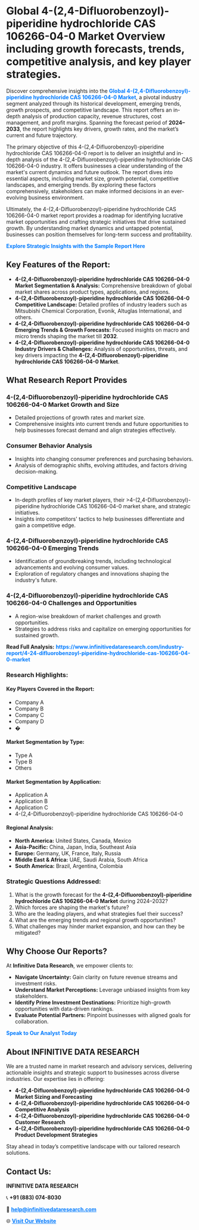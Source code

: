 <h1>Global 4-(2,4-Difluorobenzoyl)-piperidine hydrochloride CAS 106266-04-0 Market Overview including growth forecasts, trends, competitive analysis, and key player strategies.</h1>
<p>
Discover comprehensive insights into the 
<a href="https://www.infinitivedataresearch.com/industry-report/4-24-difluorobenzoyl-piperidine-hydrochloride-cas-106266-04-0-market" rel="dofollow" style="color: #007BFF; text-decoration: none;"><strong>Global 4-(2,4-Difluorobenzoyl)-piperidine hydrochloride CAS 106266-04-0 Market</strong></a>, a pivotal industry segment analyzed through its historical development, emerging trends, growth prospects, and competitive landscape. This report offers an in-depth analysis of production capacity, revenue structures, cost management, and profit margins. Spanning the forecast period of <strong>2024–2033</strong>, the report highlights key drivers, growth rates, and the market’s current and future trajectory.
</p>
<p>
The primary objective of this 4-(2,4-Difluorobenzoyl)-piperidine hydrochloride CAS 106266-04-0 report is to deliver an insightful and in-depth analysis of the 4-(2,4-Difluorobenzoyl)-piperidine hydrochloride CAS 106266-04-0 industry. It offers businesses a clear understanding of the market's current dynamics and future outlook. The report dives into essential aspects, including market size, growth potential, competitive landscapes, and emerging trends. By exploring these factors comprehensively, stakeholders can make informed decisions in an ever-evolving business environment.
</p>
<p>
Ultimately, the 4-(2,4-Difluorobenzoyl)-piperidine hydrochloride CAS 106266-04-0 market report provides a roadmap for identifying lucrative market opportunities and crafting strategic initiatives that drive sustained growth. By understanding market dynamics and untapped potential, businesses can position themselves for long-term success and profitability.
</p>
<p>
<a href="https://www.infinitivedataresearch.com/request-sample/reportId=110390" style="color: #007BFF; text-decoration: none;"><strong>Explore Strategic Insights with the Sample Report Here</strong></a>
</p>

<h2>Key Features of the Report:</h2>
<ul>
<li><strong>4-(2,4-Difluorobenzoyl)-piperidine hydrochloride CAS 106266-04-0 Market Segmentation & Analysis:</strong> Comprehensive breakdown of global market shares across product types, applications, and regions.</li>
<li><strong>4-(2,4-Difluorobenzoyl)-piperidine hydrochloride CAS 106266-04-0 Competitive Landscape:</strong> Detailed profiles of industry leaders such as Mitsubishi Chemical Corporation, Evonik, Altuglas International, and others.</li>
<li><strong>4-(2,4-Difluorobenzoyl)-piperidine hydrochloride CAS 106266-04-0 Emerging Trends & Growth Forecasts:</strong> Focused insights on macro and micro trends shaping the market till <strong>2032</strong>.</li>
<li><strong>4-(2,4-Difluorobenzoyl)-piperidine hydrochloride CAS 106266-04-0 Industry Drivers & Challenges:</strong> Analysis of opportunities, threats, and key drivers impacting the <strong>4-(2,4-Difluorobenzoyl)-piperidine hydrochloride CAS 106266-04-0 Market</strong>.</li>
</ul>

<h2>What Research Report Provides</h2>
<h3>4-(2,4-Difluorobenzoyl)-piperidine hydrochloride CAS 106266-04-0 Market Growth and Size</h3>
<ul>
<li>Detailed projections of growth rates and market size.</li>
<li>Comprehensive insights into current trends and future opportunities to help businesses forecast demand and align strategies effectively.</li>
</ul>

<h3>Consumer Behavior Analysis</h3>
<ul>
<li>Insights into changing consumer preferences and purchasing behaviors.</li>
<li>Analysis of demographic shifts, evolving attitudes, and factors driving decision-making.</li>
</ul>

<h3>Competitive Landscape</h3>
<ul>
<li>In-depth profiles of key market players, their >4-(2,4-Difluorobenzoyl)-piperidine hydrochloride CAS 106266-04-0 market share, and strategic initiatives.</li>
<li>Insights into competitors' tactics to help businesses differentiate and gain a competitive edge.</li>
</ul>

<h3>4-(2,4-Difluorobenzoyl)-piperidine hydrochloride CAS 106266-04-0 Emerging Trends</h3>
<ul>
<li>Identification of groundbreaking trends, including technological advancements and evolving consumer values.</li>
<li>Exploration of regulatory changes and innovations shaping the industry's future.</li>
</ul>

<h3>4-(2,4-Difluorobenzoyl)-piperidine hydrochloride CAS 106266-04-0 Challenges and Opportunities</h3>
<ul>
<li>A region-wise breakdown of market challenges and growth opportunities.</li>
<li>Strategies to address risks and capitalize on emerging opportunities for sustained growth.</li>
</ul>
<p><strong>Read Full Analysis:</strong> <a href="https://www.infinitivedataresearch.com/industry-report/4-24-difluorobenzoyl-piperidine-hydrochloride-cas-106266-04-0-market" rel="dofollow" style="color: #007BFF; text-decoration: none;"><strong>https://www.infinitivedataresearch.com/industry-report/4-24-difluorobenzoyl-piperidine-hydrochloride-cas-106266-04-0-market</strong></a></p>
<h3>Research Highlights:</h3>
<h4>Key Players Covered in the Report:</h4>
<ul><li>Company A</li><li>Company B</li><li>Company C</li><li>Company D</li><li>�</li></ul>
<h4>Market Segmentation by Type:</h4>
<ul><li>Type A</li><li>Type B</li><li>Others</li></ul>
<h4>Market Segmentation by Application:</h4>
<ul><li>Application A</li><li>Application B</li><li>Application C</li><li>4-(2,4-Difluorobenzoyl)-piperidine hydrochloride CAS 106266-04-0</li></ul>

<h4>Regional Analysis:</h4>
<ul>
<li><strong>North America:</strong> United States, Canada, Mexico</li>
<li><strong>Asia-Pacific:</strong> China, Japan, India, Southeast Asia</li>
<li><strong>Europe:</strong> Germany, UK, France, Italy, Russia</li>
<li><strong>Middle East & Africa:</strong> UAE, Saudi Arabia, South Africa</li>
<li><strong>South America:</strong> Brazil, Argentina, Colombia</li>
</ul>

<h3>Strategic Questions Addressed:</h3>
<ol>
<li>What is the growth forecast for the <strong>4-(2,4-Difluorobenzoyl)-piperidine hydrochloride CAS 106266-04-0 Market</strong> during 2024–2032?</li>
<li>Which forces are shaping the market's future?</li>
<li>Who are the leading players, and what strategies fuel their success?</li>
<li>What are the emerging trends and regional growth opportunities?</li>
<li>What challenges may hinder market expansion, and how can they be mitigated?</li>
</ol>

<h2>Why Choose Our Reports?</h2>
<p>At <strong>Infinitive Data Research</strong>, we empower clients to:</p>
<ul>
<li><strong>Navigate Uncertainty:</strong> Gain clarity on future revenue streams and investment risks.</li>
<li><strong>Understand Market Perceptions:</strong> Leverage unbiased insights from key stakeholders.</li>
<li><strong>Identify Prime Investment Destinations:</strong> Prioritize high-growth opportunities with data-driven rankings.</li>
<li><strong>Evaluate Potential Partners:</strong> Pinpoint businesses with aligned goals for collaboration.</li>
</ul>
<p><a href="https://www.infinitivedataresearch.com/industry-report/4-24-difluorobenzoyl-piperidine-hydrochloride-cas-106266-04-0-market" rel="dofollow" style="color: #007BFF; text-decoration: none;"><strong>Speak to Our Analyst Today</strong></a></p>

<h2>About INFINITIVE DATA RESEARCH</h2>
<p>We are a trusted name in market research and advisory services, delivering actionable insights and strategic support to businesses across diverse industries. Our expertise lies in offering:</p>
<ul>
<li><strong>4-(2,4-Difluorobenzoyl)-piperidine hydrochloride CAS 106266-04-0 Market Sizing and Forecasting</strong></li>
<li><strong>4-(2,4-Difluorobenzoyl)-piperidine hydrochloride CAS 106266-04-0 Competitive Analysis</strong></li>
<li><strong>4-(2,4-Difluorobenzoyl)-piperidine hydrochloride CAS 106266-04-0 Customer Research</strong></li>
<li><strong>4-(2,4-Difluorobenzoyl)-piperidine hydrochloride CAS 106266-04-0 Product Development Strategies</strong></li>
</ul>
<p>Stay ahead in today’s competitive landscape with our tailored research solutions.</p>

<h2>Contact Us:</h2>
<p><strong>INFINITIVE DATA RESEARCH</strong></p>
<p>📞 <strong>+91 (883) 074-8030</strong></p>
<p>📧 <strong><a href="mailto:help@infinitivedataresearch.com" style="color: #007BFF;">help@infinitivedataresearch.com</a></strong></p>
<p>🌐 <strong><a href="https://www.infinitivedataresearch.com" rel="dofollow" style="color: #007BFF;">Visit Our Website</a></strong></p>